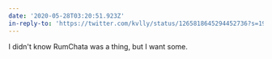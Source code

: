 ```yaml
---
date: '2020-05-28T03:20:51.923Z'
in-reply-to: 'https://twitter.com/kvlly/status/1265818645294452736?s=19'
---
```


I didn't know RumChata was a thing, but I want some.
